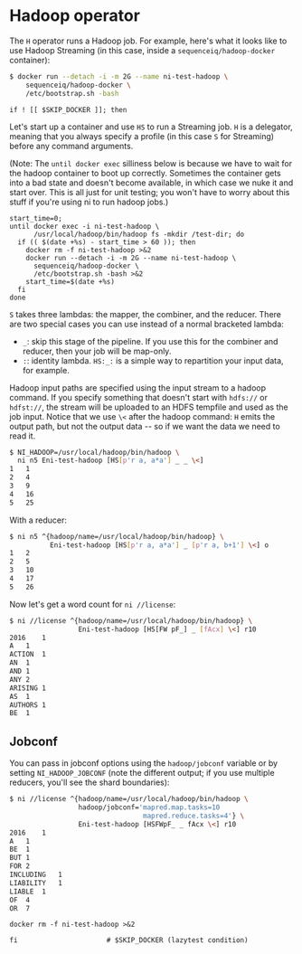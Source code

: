 # Hadoop operator
The `H` operator runs a Hadoop job. For example, here's what it looks like to
use Hadoop Streaming (in this case, inside a `sequenceiq/hadoop-docker`
container):

```sh
$ docker run --detach -i -m 2G --name ni-test-hadoop \
    sequenceiq/hadoop-docker \
    /etc/bootstrap.sh -bash
```

```lazytest
if ! [[ $SKIP_DOCKER ]]; then
```

Let's start up a container and use `HS` to run a Streaming job. `H` is a
delegator, meaning that you always specify a profile (in this case `S` for
Streaming) before any command arguments.

(Note: The `until docker exec` silliness below is because we have to wait for
the hadoop container to boot up correctly. Sometimes the container gets into a
bad state and doesn't become available, in which case we nuke it and start
over. This is all just for unit testing; you won't have to worry about this
stuff if you're using ni to run hadoop jobs.)

```lazytest
start_time=0;
until docker exec -i ni-test-hadoop \
      /usr/local/hadoop/bin/hadoop fs -mkdir /test-dir; do
  if (( $(date +%s) - start_time > 60 )); then
    docker rm -f ni-test-hadoop >&2
    docker run --detach -i -m 2G --name ni-test-hadoop \
      sequenceiq/hadoop-docker \
      /etc/bootstrap.sh -bash >&2
    start_time=$(date +%s)
  fi
done
```

`S` takes three lambdas: the mapper, the combiner, and the reducer. There are
two special cases you can use instead of a normal bracketed lambda:

- `_`: skip this stage of the pipeline. If you use this for the combiner and
  reducer, then your job will be map-only.
- `:`: identity lambda. `HS:_:` is a simple way to repartition your input data,
  for example.

Hadoop input paths are specified using the input stream to a hadoop command. If
you specify something that doesn't start with `hdfs://` or `hdfst://`, the
stream will be uploaded to an HDFS tempfile and used as the job input. Notice
that we use `\<` after the hadoop command: `H` emits the output path, but not
the output data -- so if we want the data we need to read it.

```bash
$ NI_HADOOP=/usr/local/hadoop/bin/hadoop \
  ni n5 Eni-test-hadoop [HS[p'r a, a*a'] _ _ \<]
1	1
2	4
3	9
4	16
5	25
```

With a reducer:

```bash
$ ni n5 ^{hadoop/name=/usr/local/hadoop/bin/hadoop} \
          Eni-test-hadoop [HS[p'r a, a*a'] _ [p'r a, b+1'] \<] o
1	2
2	5
3	10
4	17
5	26
```

Now let's get a word count for `ni //license`:

```bash
$ ni //license ^{hadoop/name=/usr/local/hadoop/bin/hadoop} \
                 Eni-test-hadoop [HS[FW pF_] _ [fAcx] \<] r10
2016	1
A	1
ACTION	1
AN	1
AND	1
ANY	2
ARISING	1
AS	1
AUTHORS	1
BE	1
```

## Jobconf
You can pass in jobconf options using the `hadoop/jobconf` variable or by
setting `NI_HADOOP_JOBCONF` (note the different output; if you use multiple
reducers, you'll see the shard boundaries):

```bash
$ ni //license ^{hadoop/name=/usr/local/hadoop/bin/hadoop \
                 hadoop/jobconf='mapred.map.tasks=10
                                 mapred.reduce.tasks=4'} \
                 Eni-test-hadoop [HSFWpF_ _ fAcx \<] r10
2016	1
A	1
BE	1
BUT	1
FOR	2
INCLUDING	1
LIABILITY	1
LIABLE	1
OF	4
OR	7
```

```lazytest
docker rm -f ni-test-hadoop >&2

fi                      # $SKIP_DOCKER (lazytest condition)
```
